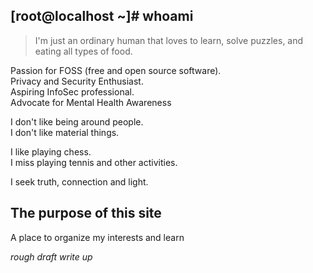 ## [root@localhost ~]# whoami

> I'm just an ordinary human that loves to learn, solve puzzles, and eating all types of food.  
  
Passion for FOSS (free and open source software).   
Privacy and Security Enthusiast.  
Aspiring InfoSec professional.  
Advocate for Mental Health Awareness

I don't like being around people.  
I don't like material things. 

I like playing chess.  
I miss playing tennis and other activities.  

I seek truth, connection and light.  

## The purpose of this site

A place to organize my interests and learn

*rough draft write up*

